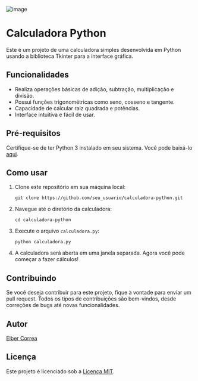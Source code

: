 
![image](https://github.com/Elberscorrea/calculator-in-python/assets/171739728/effb95fc-0ffb-4d34-8ae3-736479b3b2e3)
# Calculadora Python

Este é um projeto de uma calculadora simples desenvolvida em Python usando a biblioteca Tkinter para a interface gráfica.

## Funcionalidades

- Realiza operações básicas de adição, subtração, multiplicação e divisão.
- Possui funções trigonométricas como seno, cosseno e tangente.
- Capacidade de calcular raiz quadrada e potências.
- Interface intuitiva e fácil de usar.

## Pré-requisitos

Certifique-se de ter Python 3 instalado em seu sistema. Você pode baixá-lo [aqui](https://www.python.org/downloads/).

## Como usar

1. Clone este repositório em sua máquina local:

    ```
    git clone https://github.com/seu_usuario/calculadora-python.git
    ```

2. Navegue até o diretório da calculadora:

    ```
    cd calculadora-python
    ```

3. Execute o arquivo `calculadora.py`:

    ```
    python calculadora.py
    ```

4. A calculadora será aberta em uma janela separada. Agora você pode começar a fazer cálculos!

## Contribuindo

Se você deseja contribuir para este projeto, fique à vontade para enviar um pull request. Todos os tipos de contribuições são bem-vindos, desde correções de bugs até novas funcionalidades.

## Autor

[Elber Correa](https://github.com/seu_usuario)

## Licença

Este projeto é licenciado sob a [Licença MIT](LICENSE).

